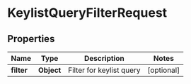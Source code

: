 

# KeylistQueryFilterRequest


## Properties

Name | Type | Description | Notes
------------ | ------------- | ------------- | -------------
**filter** | **Object** | Filter for keylist query |  [optional]



